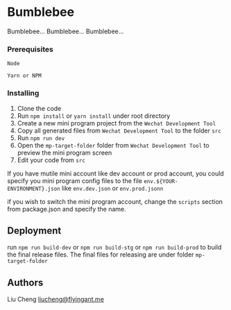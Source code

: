 # Bumblebee
Bumblebee... Bumblebee... Bumblebee...

### Prerequisites

```
Node

Yarn or NPM
```

### Installing

1. Clone the code
2. Run `npm install` or `yarn install` under root directory
3. Create a new mini program project from the `Wechat Development Tool`
4. Copy all generated files from `Wechat Development Tool` to the folder `src`
5. Run `npm run dev`
6. Open the `mp-target-folder` folder from `Wechat Development Tool` to preview the mini program screen
7. Edit your code from `src`

If you have mutile mini account like dev account or prod account, you could specify you mini program config files to the file `env.${YOUR-ENVIRONMENT}.json` like `env.dev.json` or `env.prod.jsonn`

if you wish to switch the mini program account, change the `scripts` section from package.json and specify the name.

## Deployment

run `npm run build-dev` or `npm run build-stg` or `npm run build-prod` to build the final release files. 
The final files for releasing are under folder `mp-target-folder`

## Authors

Liu Cheng <liucheng@flyingant.me>